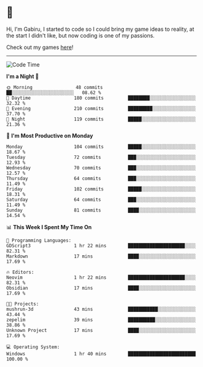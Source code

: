 # 🐀

Hi, I'm Gabiru, I started to code so I could bring my game ideas to reality, at the start I didn't like, but now coding is one of my passions.

Check out my games [here](https://gabiru.art/projetos/)!

---

<!--START_SECTION:waka-->
![Code Time](http://img.shields.io/badge/Code%20Time-306%20hrs%2040%20mins-blue)

**I'm a Night 🦉** 

```text
🌞 Morning                48 commits          ██░░░░░░░░░░░░░░░░░░░░░░░   08.62 % 
🌆 Daytime                180 commits         ████████░░░░░░░░░░░░░░░░░   32.32 % 
🌃 Evening                210 commits         █████████░░░░░░░░░░░░░░░░   37.70 % 
🌙 Night                  119 commits         █████░░░░░░░░░░░░░░░░░░░░   21.36 % 
```
📅 **I'm Most Productive on Monday** 

```text
Monday                   104 commits         █████░░░░░░░░░░░░░░░░░░░░   18.67 % 
Tuesday                  72 commits          ███░░░░░░░░░░░░░░░░░░░░░░   12.93 % 
Wednesday                70 commits          ███░░░░░░░░░░░░░░░░░░░░░░   12.57 % 
Thursday                 64 commits          ███░░░░░░░░░░░░░░░░░░░░░░   11.49 % 
Friday                   102 commits         █████░░░░░░░░░░░░░░░░░░░░   18.31 % 
Saturday                 64 commits          ███░░░░░░░░░░░░░░░░░░░░░░   11.49 % 
Sunday                   81 commits          ████░░░░░░░░░░░░░░░░░░░░░   14.54 % 
```


📊 **This Week I Spent My Time On** 

```text
💬 Programming Languages: 
GDScript3                1 hr 22 mins        █████████████████████░░░░   82.31 % 
Markdown                 17 mins             ████░░░░░░░░░░░░░░░░░░░░░   17.69 % 

🔥 Editors: 
Neovim                   1 hr 22 mins        █████████████████████░░░░   82.31 % 
Obsidian                 17 mins             ████░░░░░░░░░░░░░░░░░░░░░   17.69 % 

🐱‍💻 Projects: 
mushrun-3d               43 mins             ███████████░░░░░░░░░░░░░░   43.44 % 
zepelim                  39 mins             ██████████░░░░░░░░░░░░░░░   38.86 % 
Unknown Project          17 mins             ████░░░░░░░░░░░░░░░░░░░░░   17.69 % 

💻 Operating System: 
Windows                  1 hr 40 mins        █████████████████████████   100.00 % 
```


<!--END_SECTION:waka-->
